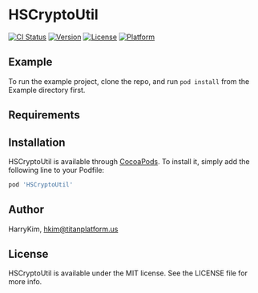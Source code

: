 # HSCryptoUtil

[![CI Status](http://img.shields.io/travis/HarryKim/HSCryptoUtil.svg?style=flat)](https://travis-ci.org/HarryKim/HSCryptoUtil)
[![Version](https://img.shields.io/cocoapods/v/HSCryptoUtil.svg?style=flat)](http://cocoapods.org/pods/HSCryptoUtil)
[![License](https://img.shields.io/cocoapods/l/HSCryptoUtil.svg?style=flat)](http://cocoapods.org/pods/HSCryptoUtil)
[![Platform](https://img.shields.io/cocoapods/p/HSCryptoUtil.svg?style=flat)](http://cocoapods.org/pods/HSCryptoUtil)

## Example

To run the example project, clone the repo, and run `pod install` from the Example directory first.

## Requirements

## Installation

HSCryptoUtil is available through [CocoaPods](http://cocoapods.org). To install
it, simply add the following line to your Podfile:

```ruby
pod 'HSCryptoUtil'
```

## Author

HarryKim, hkim@titanplatform.us

## License

HSCryptoUtil is available under the MIT license. See the LICENSE file for more info.
